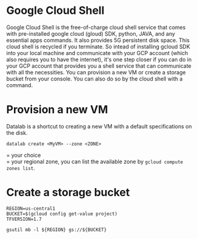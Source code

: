# Google Cloud Shell

Google Cloud Shell is the free-of-charge cloud shell service that comes with pre-installed google cloud (gloud) SDK, python, JAVA, and any essential apps commands. It also provides 5G persistent disk space. This cloud shell is recycled if you terminate. So intead of installing gcloud SDK into your local machine and communicate with your GCP account (which also requires you to have the internet), it's one step closer if you can do in your GCP account that provides you a shell service that can communicate with all the necessities. You can provision a new VM or create a storage bucket from your console. You can also do so by the cloud shell with a command. 

# Provision a new VM

Datalab is a shortcut to creating a new VM with a default specifications on the disk. 

```
datalab create <MyVM> --zone <ZONE>
```

<MyVM> = your choice  
<ZONE> = your regional zone, you can list the available zone by `gcloud compute zones list`. 


# Create a storage bucket

```
REGION=us-central1
BUCKET=$(gcloud config get-value project)
TFVERSION=1.7

gsutil mb -l ${REGION} gs://${BUCKET}
```
